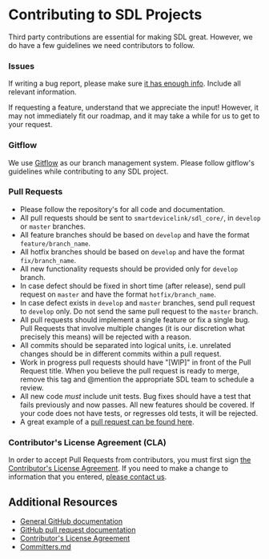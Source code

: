 # Contributing to SDL Projects

Third party contributions are essential for making SDL great. However, we do have a few guidelines we need contributors to follow.

### Issues
If writing a bug report, please make sure <a href="http://yourbugreportneedsmore.info" target="_blank">it has enough info</a>. Include all relevant information.

If requesting a feature, understand that we appreciate the input! However, it may not immediately fit our roadmap, and it may take a while for us to get to your request.

### Gitflow
We use <a href="http://nvie.com/posts/a-successful-git-branching-model/">Gitflow</a> as our branch management system. Please follow gitflow's guidelines while contributing to any SDL project.

### Pull Requests
* Please follow the repository's for all code and documentation.
* All pull requests should be sent to `smartdevicelink/sdl_core/`, in `develop` or `master` branches.
* All feature branches should be based on `develop` and have the format `feature/branch_name`.
* All hotfix branches should be based on `develop` and have the format `fix/branch_name`.
* All new functionality requests should be provided only for `develop` branch.
* In case defect should be fixed in short time (after release), send pull request on `master` and have the format `hotfix/branch_name`. 
* In case defect exists in `develop` and `master` branches, send pull request to `develop` only. Do not send the same pull request to the `master` branch. 
* All pull requests should implement a single feature or fix a single bug. Pull Requests that involve multiple changes (it is our discretion what precisely this means) will be rejected with a reason.
* All commits should be separated into logical units, i.e. unrelated changes should be in different commits within a pull request.
* Work in progress pull requests should have "[WIP]" in front of the Pull Request title. When you believe the pull request is ready to merge, remove this tag and @mention the appropriate SDL team to schedule a review.
* All new code *must* include unit tests. Bug fixes should have a test that fails previously and now passes. All new features should be covered. If your code does not have tests, or regresses old tests, it will be rejected.
* A great example of a [pull request can be found here](https://github.com/smartdevicelink/SmartDeviceLink-iOS/pull/45).

### Contributor's License Agreement (CLA)
In order to accept Pull Requests from contributors, you must first sign [the Contributor's License Agreement](https://docs.google.com/forms/d/1VNR8EUd5b46cQ7uNbCq1fJmnu0askNpUp5dudLKRGpU/viewform). If you need to make a change to information that you entered, [please contact us](mailto:justin@livio.io).

## Additional Resources
* [General GitHub documentation](https://help.github.com/)
* [GitHub pull request documentation](https://help.github.com/send-pull-requests/)
* [Contributor's License Agreement](https://docs.google.com/forms/d/1VNR8EUd5b46cQ7uNbCq1fJmnu0askNpUp5dudLKRGpU/viewform)
* [Committers.md](https://github.com/LuxoftSDL/sdl_core/blob/feature/Add_Committers_file/COMMITTERS.md)


